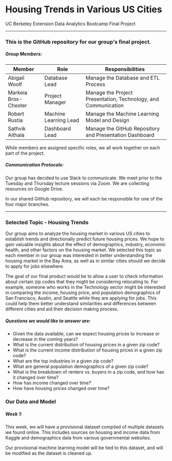 # Housing Trends in Various US Cities

UC Berkeley Extension Data Analytics Bootcamp Final Project

---

### This is the GitHub repository for our group's final project. 

##### Group Members:

| Member               	| Role 	                 | Responsibilities                                                 |
|----------------------	|---------------------   | -------------                                                    |
| Abigail Woolf        	|  Database Lead    	   |  Manage the Database and ETL Process      	                      |
| Markeia Brox-Chester 	|  Project Manager       |  Manage the Project Presentation, Technology, and Communication  |
| Robert Rustia        	|  Machine Learning Lead |  Manage the Machine Learning Model and Design 	                  |
| Sathvik Aithala      	|  Dashboard Lead  	     |  Manage the GitHub Repository and Presentation Dashboard         |

While members are assigned specific roles, we all work together on each part of the project. 

##### Communication Protocols:

Our group has decided to use Slack to communicate. We meet prior to the Tuesday and Thursday lecture sessions via Zoom. We are collecting resources on Google Drive.

In our shared GitHub repository, we will each be responsible for one of the four major branches. 

---

### Selected Topic - Housing Trends

Our group aims to analyze the housing market in various US cities to establish trends and directionally predict future housing prices. We hope to gain valuable insights about the effect of demographics, industry, economic health, and other factors on the housing market. We selected this topic as each member in our group was interested in better understanding the housing market in the Bay Area, as well as in similar cities should we decide to apply for jobs elsewhere. 

The goal of our final product would be to allow a user to check information about certain zip codes that they might be considering relocating to. For example, someone who works in the Technology sector might be interested in comparing the income, housing price, and population demographics of San Francisco, Austin, and Seattle while they are applying for jobs. This could help them better understand similarities and differences between different cities and aid their decision making process. 

##### Questions we would like to answer are:

- Given the data available, can we expect housing prices to increase or decrease in the coming years?
- What is the current distribution of housing prices in a given zip code?
- What is the current income distribution of housing prices in a given zip code?
- What are the top industries in a given zip code?
- What are general population demographics of a given zip code?
- What is the breakdown of renters vs. buyers in a zip code, and how has it changed over time?
- How has income changed over time?
- How have housing prices changed over time?

### Our Data and Model

##### Week 1:
This week, we will have a provisional dataset compiled of multiple datasets we found online. This includes sources on housing and income data from Kaggle and  demographics data from various governmental websites.

Our provisional machine learning model will be tied to this dataset, and will be modified as the dataset is cleaned up.


